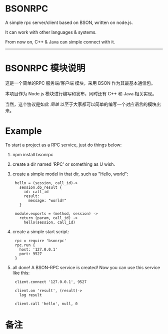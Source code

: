 BSONRPC
=======

A simple rpc server/client based on BSON, written on node.js.

It can work with other languages & systems.

From now on, C++ & Java can simple connect with it.

----

BSONRPC 模块说明
=======

这是一个简单的RPC 服务端/客户端 模块，采用 BSON 作为其最基本通信包。

本项目作为 Node.js 模块进行编写和发布，同时还有 C++ 和 Java 相关实现。

当然，这个协议是如此 *简单* 以至于大家都可以简单的编写一个对应语言的模块出来。

Example
=======

To start a project as a RPC service, just do things below:

1. npm install bsonrpc
2. create a dir named 'RPC' or something as U wish.
3. create a simple model in that dir, such as "Hello, world":

        hello = (session, call_id)->
          session.do_result {
            id: call_id
            result:
              message: "world!"
          }
        
        module.exports = (method, session) ->
          return (param, call_id) ->
            hello(session, call_id)

4. create a simple start script:

        rpc = require 'bsonrpc'
        rpc.run {
          host: '127.0.0.1'
          port: 9527
        }

5. all done! A BSON-RPC service is created! Now you can use this service like this:

        client.connect '127.0.0.1', 9527
        
        client.on 'result', (result)->
          log result
        
        client.call 'hello', null, 0



备注
=======

